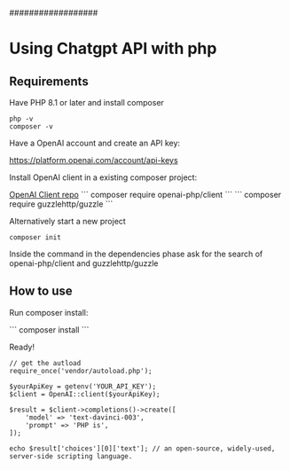 ##################

<h1>Using Chatgpt API with php</h1>

<h2>Requirements</h2>

<p> Have PHP 8.1 or later and install composer</p>

```
php -v
composer -v
```

<p> Have a OpenAI account and create an API key:</p>

<a href="https://platform.openai.com/account/api-keys" target="_blank">https://platform.openai.com/account/api-keys</a>

<p>Install OpenAI client in a existing composer project:</p>
<a href="https://github.com/openai-php/client" target="_blank">OpenAI Client repo</a>
```
composer require openai-php/client
```
```
composer require guzzlehttp/guzzle
```

<p>Alternatively start a new project</p>

```
composer init
```
<p>Inside the command in the dependencies phase ask for the search of openai-php/client and guzzlehttp/guzzle </p>

<h2>How to use</h2>

<p>Run composer install:</p>
```
composer install
```
<p>Ready!</p>

```
// get the autload 
require_once('vendor/autoload.php'); 

$yourApiKey = getenv('YOUR_API_KEY');
$client = OpenAI::client($yourApiKey);

$result = $client->completions()->create([
    'model' => 'text-davinci-003',
    'prompt' => 'PHP is',
]);

echo $result['choices'][0]['text']; // an open-source, widely-used, server-side scripting language.

```
<p></p>